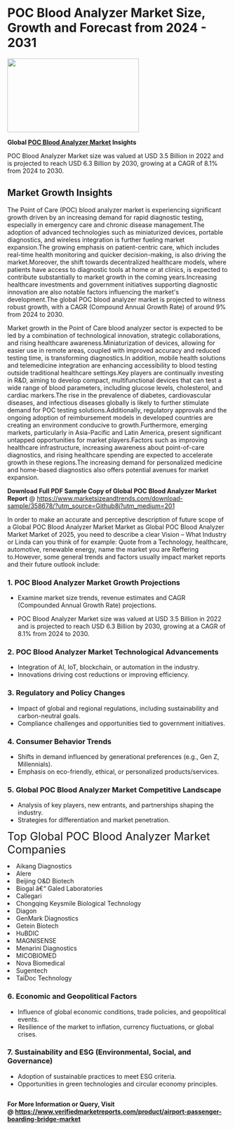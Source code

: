 <H1>POC Blood Analyzer Market Size, Growth and Forecast from 2024 - 2031</H1><img class="aligncenter size-medium wp-image-584254" src="https://thirdeyenews.in/wp-content/uploads/2024/09/Global-Market-Research-300x168.jpeg" alt="" width="300" height="168" /><p><strong>Global&nbsp;<a href="https://www.marketsizeandtrends.com/download-sample/358678/?utm_source=Github8j?utm_medium=201">POC Blood Analyzer Market</a> Insights</strong></p><p>POC Blood Analyzer Market size was valued at USD 3.5 Billion in 2022 and is projected to reach USD 6.3 Billion by 2030, growing at a CAGR of 8.1% from 2024 to 2030.</p><p><h2>Market Growth Insights</h2> <p>The Point of Care (POC) blood analyzer market is experiencing significant growth driven by an increasing demand for rapid diagnostic testing, especially in emergency care and chronic disease management.The adoption of advanced technologies such as miniaturized devices, portable diagnostics, and wireless integration is further fueling market expansion.The growing emphasis on patient-centric care, which includes real-time health monitoring and quicker decision-making, is also driving the market.Moreover, the shift towards decentralized healthcare models, where patients have access to diagnostic tools at home or at clinics, is expected to contribute substantially to market growth in the coming years.Increasing healthcare investments and government initiatives supporting diagnostic innovation are also notable factors influencing the market's development.The global POC blood analyzer market is projected to witness robust growth, with a CAGR (Compound Annual Growth Rate) of around 9% from 2024 to 2030.</p> <p>Market growth in the Point of Care blood analyzer sector is expected to be led by a combination of technological innovation, strategic collaborations, and rising healthcare awareness.Miniaturization of devices, allowing for easier use in remote areas, coupled with improved accuracy and reduced testing time, is transforming diagnostics.In addition, mobile health solutions and telemedicine integration are enhancing accessibility to blood testing outside traditional healthcare settings.Key players are continually investing in R&D, aiming to develop compact, multifunctional devices that can test a wide range of blood parameters, including glucose levels, cholesterol, and cardiac markers.The rise in the prevalence of diabetes, cardiovascular diseases, and infectious diseases globally is likely to further stimulate demand for POC testing solutions.Additionally, regulatory approvals and the ongoing adoption of reimbursement models in developed countries are creating an environment conducive to growth.Furthermore, emerging markets, particularly in Asia-Pacific and Latin America, present significant untapped opportunities for market players.Factors such as improving healthcare infrastructure, increasing awareness about point-of-care diagnostics, and rising healthcare spending are expected to accelerate growth in these regions.The increasing demand for personalized medicine and home-based diagnostics also offers potential avenues for market expansion.</p> <p><span class=""><strong>Download Full PDF Sample Copy of Global POC Blood Analyzer Market Report</strong> @ <a href="https://www.marketsizeandtrends.com/download-sample/358678/?utm_source=Github8j?utm_medium=201" target="_blank">https://www.marketsizeandtrends.com/download-sample/358678/?utm_source=Github8j?utm_medium=201</a></span></p><p>In order to make an accurate and perceptive description of future scope of a Global&nbsp;POC Blood Analyzer Market Market as Global&nbsp;POC Blood Analyzer Market Market of 2025, you need to describe a clear Vision &ndash; What Industry or Linda can you think of for example: Quote from a Technology, healthcare, automotive, renewable energy, name the market you are Reffering to.However, some general trends and factors usually impact market reports and their future outlook include:</p><h3>1.&nbsp;<strong>POC Blood Analyzer Market Growth Projections</strong></h3><ul><li>Examine market size trends, revenue estimates and CAGR (Compounded Annual Growth Rate) projections.</li><li><p>POC Blood Analyzer Market size was valued at USD 3.5 Billion in 2022 and is projected to reach USD 6.3 Billion by 2030, growing at a CAGR of 8.1% from 2024 to 2030.</p></li></ul><h3>2.&nbsp;<strong>POC Blood Analyzer Market Technological Advancements</strong></h3><ul><li>Integration of AI, IoT, blockchain, or automation in the industry.</li><li>Innovations driving cost reductions or improving efficiency.</li></ul><h3>3.&nbsp;<strong>Regulatory and Policy Changes</strong></h3><ul><li>Impact of global and regional regulations, including sustainability and carbon-neutral goals.</li><li>Compliance challenges and opportunities tied to government initiatives.</li></ul><h3>4.&nbsp;<strong>Consumer Behavior Trends</strong></h3><ul><li>Shifts in demand influenced by generational preferences (e.g., Gen Z, Millennials).</li><li>Emphasis on eco-friendly, ethical, or personalized products/services.</li></ul><h3>5.&nbsp;<strong>Global POC Blood Analyzer Market Competitive Landscape</strong></h3><ul><li>Analysis of key players, new entrants, and partnerships shaping the industry.</li><li>Strategies for differentiation and market penetration.</li></ul><p data-pm-slice="1 1 []"><span style="color: inherit; font-family: inherit; font-size: 25px;">Top Global POC Blood Analyzer Market Companies</span></p><div class="" data-test-id=""><p><li>Aikang Diagnostics</li><li> Alere</li><li> Beijing O&D Biotech</li><li> Biogal â€“ Galed Laboratories</li><li> Callegari</li><li> Chongqing Keysmile Biological Technology</li><li> Diagon</li><li> GenMark Diagnostics</li><li> Getein Biotech</li><li> HuBDIC</li><li> MAGNISENSE</li><li> Menarini Diagnostics</li><li> MICOBIOMED</li><li> Nova Biomedical</li><li> Sugentech</li><li> TaiDoc Technology</li></p></div><h3>6.&nbsp;<strong>Economic and Geopolitical Factors</strong></h3><ul><li>Influence of global economic conditions, trade policies, and geopolitical events.</li><li>Resilience of the market to inflation, currency fluctuations, or global crises.</li></ul><h3>7.&nbsp;<strong>Sustainability and ESG (Environmental, Social, and Governance)</strong></h3><ul><li>Adoption of sustainable practices to meet ESG criteria.</li><li>Opportunities in green technologies and circular economy principles.</li></ul><h2><strong style="font-size: 14px;">For More Information or Query, Visit @&nbsp;</strong><a style="background-color: #ffffff; font-size: 14px;" href="https://www.marketsizeandtrends.com/report/poc-blood-analyzer-market/" target="_blank">https://www.verifiedmarketreports.com/product/airport-passenger-boarding-bridge-market</a></h2>